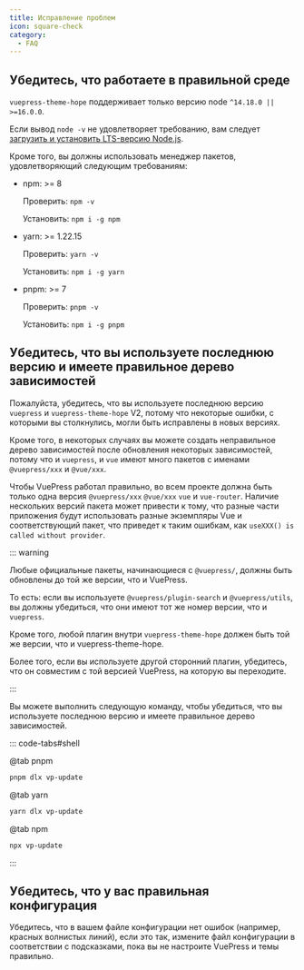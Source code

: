 ```yaml
---
title: Исправление проблем
icon: square-check
category:
  - FAQ
---
```


## Убедитесь, что работаете в правильной среде

`vuepress-theme-hope` поддерживает только версию node `^14.18.0 || >=16.0.0`.

Если вывод `node -v` не удовлетворяет требованию, вам следует [загрузить и установить LTS-версию Node.js](../cookbook/tutorial/env.md#nodejs).

Кроме того, вы должны использовать менеджер пакетов, удовлетворяющий следующим требованиям:

- npm: >= 8

  Проверить: `npm -v`

  Установить: `npm i -g npm`

- yarn: >= 1.22.15

  Проверить: `yarn -v`

  Установить: `npm i -g yarn`

- pnpm: >= 7

  Проверить: `pnpm -v`

  Установить: `npm i -g pnpm`

## Убедитесь, что вы используете последнюю версию и имеете правильное дерево зависимостей

Пожалуйста, убедитесь, что вы используете последнюю версию `vuepress` и `vuepress-theme-hope` V2, потому что некоторые ошибки, с которыми вы столкнулись, могли быть исправлены в новых версиях.

Кроме того, в некоторых случаях вы можете создать неправильное дерево зависимостей после обновления некоторых зависимостей, потому что и `vuepress`, и `vue` имеют много пакетов с именами `@vuepress/xxx` и `@vue/xxx`.

Чтобы VuePress работал правильно, во всем проекте должна быть только одна версия `@vuepress/xxx` `@vue/xxx` `vue` и `vue-router`. Наличие нескольких версий пакета может привести к тому, что разные части приложения будут использовать разные экземпляры Vue и соответствующий пакет, что приведет к таким ошибкам, как `useXXX() is called without provider`.

::: warning

Любые официальные пакеты, начинающиеся с `@vuepress/`, должны быть обновлены до той же версии, что и VuePress.

То есть: если вы используете `@vuepress/plugin-search` и `@vuepress/utils`, вы должны убедиться, что они имеют тот же номер версии, что и `vuepress`.

Кроме того, любой плагин внутри `vuepress-theme-hope` должен быть той же версии, что и vuepress-theme-hope.

Более того, если вы используете другой сторонний плагин, убедитесь, что он совместим с той версией VuePress, на которую вы переходите.

:::

Вы можете выполнить следующую команду, чтобы убедиться, что вы используете последнюю версию и имеете правильное дерево зависимостей.

::: code-tabs#shell

@tab pnpm

```bash
pnpm dlx vp-update
```

@tab yarn

```bash
yarn dlx vp-update
```

@tab npm

```bash
npx vp-update
```

:::

## Убедитесь, что у вас правильная конфигурация

Убедитесь, что в вашем файле конфигурации нет ошибок (например, красных волнистых линий), если это так, измените файл конфигурации в соответствии с подсказками, пока вы не настроите VuePress и темы правильно.
